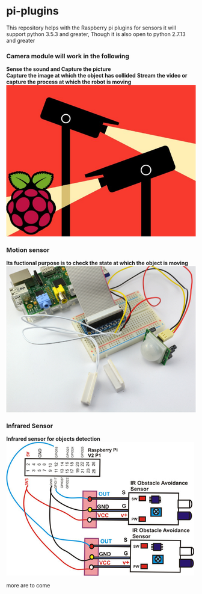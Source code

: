 # pi-plugins
This repository helps with the Raspberry pi plugins for sensors it will support python 3.5.3 and greater, Though it is also open to  python 2.7.13 and greater

### Camera module will work in the following 
**Sense the sound and Capture the picture**  
**Capture the image at which the object has collided**
**Stream the video or capture the process at which the robot is moving**
![Camera](images/camera.jpg)

### Motion sensor

**Its fuctional purpose is to check the state at which the object is moving**  ![motion](images/motion.jpg)


### Infrared Sensor 

**Infrared sensor for objects detection**  
![infrared](images/obstacle.jpg)


more are to come 
